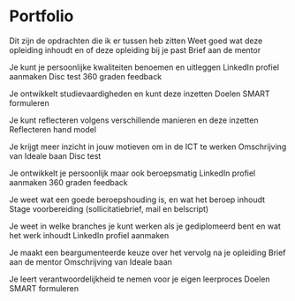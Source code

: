 # Portfolio
Dit zijn de opdrachten die ik er tussen heb zitten
Weet goed wat deze opleiding inhoudt en of deze opleiding bij je past
Brief aan de mentor

Je kunt je persoonlijke kwaliteiten benoemen en uitleggen
LinkedIn profiel aanmaken
Disc test
360 graden feedback

Je ontwikkelt studievaardigheden en kunt deze inzetten
Doelen SMART formuleren

Je kunt reflecteren volgens verschillende manieren en deze inzetten
Reflecteren hand model

Je krijgt meer inzicht in jouw motieven om in de ICT te werken
Omschrijving van Ideale baan
Disc test

Je ontwikkelt je persoonlijk maar ook beroepsmatig
LinkedIn profiel aanmaken
360 graden feedback

Je weet wat een goede beroepshouding is, en wat het beroep inhoudt
Stage voorbereiding (sollicitatiebrief, mail en belscript)

Je weet in welke branches je kunt werken als je gediplomeerd bent en wat het werk inhoudt
LinkedIn profiel aanmaken

Je maakt een beargumenteerde keuze over het vervolg na je opleiding
Brief aan de mentor
Omschrijving van Ideale baan

Je leert verantwoordelijkheid te nemen voor je eigen leerproces
Doelen SMART formuleren
